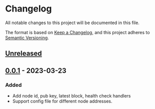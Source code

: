 # Changelog

All notable changes to this project will be documented in this file.

The format is based on [Keep a Changelog](https://keepachangelog.com/en/1.0.0/),
and this project adheres to [Semantic Versioning](https://semver.org/spec/v2.0.0.html).

## [Unreleased]
## [0.0.1] - 2023-03-23

### Added

- Add node id, pub key, latest block, health check handlers
- Support config file for different node addresses.

[unreleased]: https://github.com/osmosis-labs/droid/compare/v0.0.1...HEAD
[0.0.1]: https://github.com/osmosis-labs/droid/releases/tag/v0.0.1
